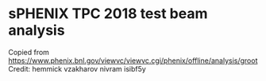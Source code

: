 # sPHENIX TPC 2018 test beam analysis
Copied from https://www.phenix.bnl.gov/viewvc/viewvc.cgi/phenix/offline/analysis/groot
Credit: hemmick vzakharov nivram isibf5y
